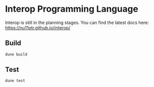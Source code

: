 # Interop Programming Language

Interop is still in the planning stages. You can find the latest docs here: https://nu11ptr.github.io/interop/

## Build

```bash
dune build
```

## Test

```bash
dune test
```
